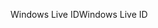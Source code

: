 <span data-ttu-id="c9208-101">Windows Live ID</span><span class="sxs-lookup"><span data-stu-id="c9208-101">Windows Live ID</span></span>
